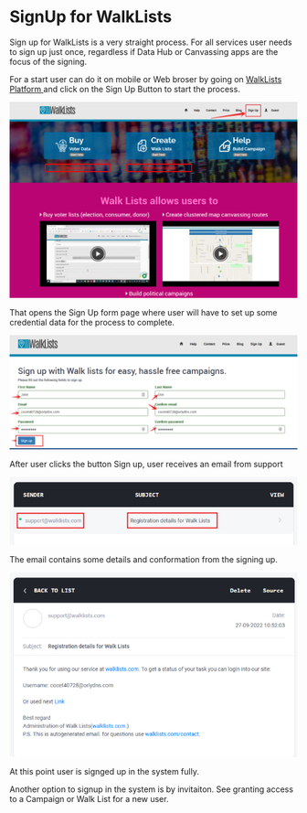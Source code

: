 # SignUp for WalkLists

Sign up for WalkLists is a very straight process. For all services user needs to sign up just once, regardless if Data Hub or Canvassing apps are the focus of the signing.

For a start user can do it on mobile or Web broser by going on  <a href="https://walklists.com" target="_blank">WalkLists Platform </a> and click on the Sign Up Button to start the process.

![image0](../../images/signup/signup1.png)

That opens the Sign Up form page where user will have to set up some credential data for the process to complete. 

![image1](../../images/signup/signup2.png)

 After user clicks the button Sign up, user receives an email from support

![image2](../../images/signup/signup3.png)

The email contains some details and conformation from the signing up.

![image3](../../images/signup/signup4.png)

At this point user is signged up in the system fully.

Another option to signup in the system is by invitaiton. See granting access to a Campaign or Walk List  for a new user. 
 

  

  
 

